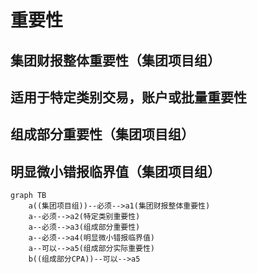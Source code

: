 # 重要性

## 集团财报整体重要性（集团项目组）

## 适用于特定类别交易，账户或批量重要性

## 组成部分重要性（集团项目组）

## 明显微小错报临界值（集团项目组）

```mermaid
graph TB
	a((集团项目组))--必须-->a1(集团财报整体重要性)
	a--必须-->a2(特定类别重要性)
	a--必须-->a3(组成部分重要性)
	a--必须-->a4(明显微小错报临界值)
	a--可以-->a5(组成部分实际重要性)
	b((组成部分CPA))--可以-->a5
```

